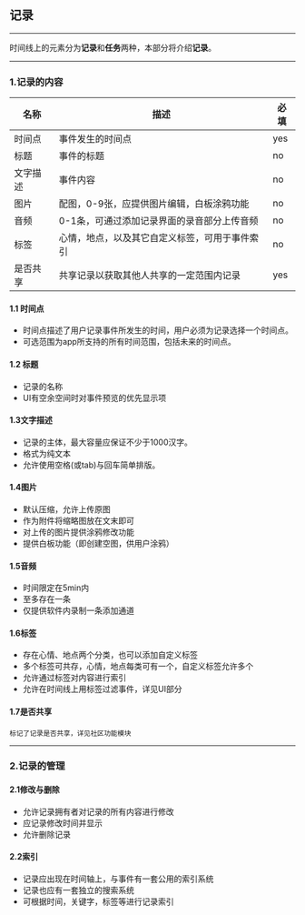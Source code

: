 ## 记录
---
时间线上的元素分为**记录**和**任务**两种，本部分将介绍**记录**。

---
### 1.记录的内容

名称|描述|必填
-|-|-
时间点|事件发生的时间点|yes
标题|事件的标题|no
文字描述|事件内容|no
图片|配图，0-9张，应提供图片编辑，白板涂鸦功能|no
音频|0-1条，可通过添加记录界面的录音部分上传音频|no
标签|心情，地点，以及其它自定义标签，可用于事件索引|no
是否共享|共享记录以获取其他人共享的一定范围内记录|yes

#### 1.1 时间点
* 时间点描述了用户记录事件所发生的时间，用户必须为记录选择一个时间点。
* 可选范围为app所支持的所有时间范围，包括未来的时间点。

#### 1.2 标题
* 记录的名称
* UI有空余空间时对事件预览的优先显示项

#### 1.3文字描述
* 记录的主体，最大容量应保证不少于1000汉字。
* 格式为纯文本
* 允许使用空格(或tab)与回车简单排版。

#### 1.4图片
* 默认压缩，允许上传原图 
* 作为附件将缩略图放在文末即可
* 对上传的图片提供涂鸦修改功能
* 提供白板功能（即创建空图，供用户涂鸦）

#### 1.5音频
* 时间限定在5min内
* 至多存在一条
* 仅提供软件内录制一条添加通道

#### 1.6标签
* 存在心情、地点两个分类，也可以添加自定义标签
* 多个标签可共存，心情，地点每类可有一个，自定义标签允许多个
* 允许通过标签对内容进行索引
* 允许在时间线上用标签过滤事件，详见UI部分

#### 1.7是否共享
    标记了记录是否共享，详见社区功能模块

---

### 2.记录的管理

#### 2.1修改与删除
* 允许记录拥有者对记录的所有内容进行修改
* 应记录修改时间并显示
* 允许删除记录

#### 2.2索引
* 记录应出现在时间轴上，与事件有一套公用的索引系统
* 记录也应有一套独立的搜索系统
* 可根据时间，关键字，标签等进行记录索引